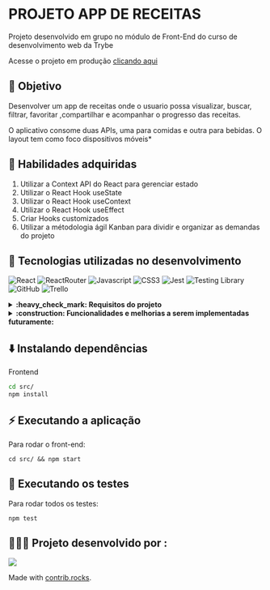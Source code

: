 # PROJETO APP DE RECEITAS

Projeto desenvolvido em grupo no módulo de Front-End do curso de desenvolvimento web da Trybe

<p>Acesse o projeto em produção <a href="https://recipes-app-pi-lake.vercel.app/" target="_blank">clicando aqui</a></p>

## 🎯 Objetivo

Desenvolver um app de receitas onde o usuario possa visualizar, buscar, filtrar, favoritar ,compartilhar e acompanhar o progresso das receitas.

O aplicativo consome duas APIs, uma para comidas e outra para bebidas.
O layout tem como foco dispositivos móveis*

## 📝 Habilidades adquiridas

  1.  Utilizar a Context API do React para gerenciar estado
  2.  Utilizar o React Hook useState
  3.  Utilizar o React Hook useContext
  4.  Utilizar o React Hook useEffect
  5.  Criar Hooks customizados
  6.  Utilizar a métodologia ágil Kanban para dividir e organizar as demandas do projeto
  
  ## :pushpin: Tecnologias utilizadas no desenvolvimento
  ![React](https://img.shields.io/badge/react-%2320232a.svg?style=for-the-badge&logo=react&logoColor=%2361DAFB)
  ![ReactRouter](https://img.shields.io/badge/React_Router-CA4245?style=for-the-badge&logo=react-router&logoColor=white)
  ![Javascript](https://img.shields.io/badge/javascript-%23323330.svg?style=for-the-badge&logo=javascript&logoColor=%23F7DF1E)
  ![CSS3](https://img.shields.io/badge/css3-%231572B6.svg?style=for-the-badge&logo=css3&logoColor=white)
  ![Jest](https://img.shields.io/badge/-jest-%23C21325?style=for-the-badge&logo=jest&logoColor=white)
  ![Testing Library](https://img.shields.io/badge/-TestingLibrary-%23E33332?style=for-the-badge&logo=testing-library&logoColor=white)
  ![GitHub](https://img.shields.io/badge/github-%23121011.svg?style=for-the-badge&logo=github&logoColor=white)
  ![Trello](https://img.shields.io/badge/Trello-%23026AA7.svg?style=for-the-badge&logo=Trello&logoColor=white)
  
<details>
  <summary><strong>:heavy_check_mark: Requisitos do projeto  </strong></summary><br />

 - [x] Desenvolva os testes unitários de maneira que a cobertura seja de, no mínimo, 90%
 - [x] Crie todos os elementos que devem respeitar os atributos descritos no protótipo para a tela de login
 - [x] Desenvolva a tela de maneira que a pessoa consiga escrever seu email no input de email e sua senha no input de senha
 - [x] Desenvolva a tela de maneira que o formulário só seja válido após um email válido e uma senha de mais de 6 caracteres serem preenchidos
 - [x] Após a submissão do formulário, salve no localStorage o e-mail da pessoa usuária na chave user
 - [x] Redirecione a pessoa usuária para a tela principal de receitas de comidas após a submissão e validação com sucesso do login
 - [x] Redirecione a pessoa usuária para a tela de perfil ao clicar no botão de perfil
 - [x] Desenvolva o botão de busca que, ao ser clicado, a barra de busca deve aparecer. O mesmo serve para escondê-la
 - [x] Implemente os elementos da barra de busca respeitando os atributos descritos no protótipo
 - [x] Implemente 3 radio buttons na barra de busca: Ingredient, Name e First letter
 - [x] Busque na API de comidas caso a pessoa esteja na página de comidas, e na API de bebidas caso esteja na de bebidas
 - [x] Redirecione para a tela de detalhes da receita caso apenas uma receita seja encontrada, com o ID da mesma na URL
 - [x] Caso a busca retorne mais de uma receita, renderize as 12 primeiras encontradas, exibindo a imagem e o nome de cada uma
 - [x] Exiba um alert caso nenhuma receita seja encontrada
 - [x] Implemente o menu inferior posicionando-o de forma fixa e contendo 2 ícones: um para comidas e outro para bebidas
 - [x] Exiba o menu inferior apenas nas telas indicadas pelo protótipo
 - [x] Redirecione a pessoa usuária para a tela correta ao clicar em cada ícone no menu inferior
 - [x] Carregue as 12 primeiras receitas de comidas ou bebidas, uma em cada card
 - [x] Implemente os botões de categoria para serem utilizados como filtro
 - [x] Implemente o filtro das receitas por meio da API ao clicar no filtro de categoria
 - [x] Implemente o filtro como um toggle, o qual se for selecionado novamente, o app deve retornar as receitas sem nenhum filtro
 - [x] Redirecione a pessoa usuária ao clicar no card para a tela de detalhes, que deve mudar a rota e conter o id da receita na URL
 - [x] Realize uma request para a API passando o id da receita que deve estar disponível nos parâmetros da URL
 - [x] Desenvolva a tela de modo que contenha uma imagem da receita, o título, a categoria em caso de comidas e se é ou não alcoólico em caso de bebidas, uma lista de ingredientes 
       seguidos pelas quantidades, instruções, um vídeo do youtube incorporado e recomendações
 - [x] Implemente as recomendações. Para receitas de comida, a recomendação deverá ser bebida, já para as receitas de bebida a recomendação deverá ser comida
 - [x] Implemente os 6 cards de recomendação, mostrando apenas 2. O scroll é horizontal, similar a um carousel
 - [x] Desenvolva um botão de nome "Start Recipe" que deve ficar fixo na parte de baixo da tela o tempo todo
 - [x] Implemente a solução de forma que, caso a receita já tenha sido feita, o botão "Start Recipe" desapareça
 - [x] Implemente a solução de modo que, caso a receita tenha sido iniciada mas não finalizada, o texto do botão deve ser "Continue Recipe"
 - [x] Redirecione a pessoa usuária caso o botão "Start Recipe" seja clicado, a rota deve mudar para a tela de receita em progresso
 - [x] Implemente um botão de compartilhar e um de favoritar a receita
 - [x] Implemente a solução de forma que, ao clicar no botão de compartilhar, o link de detalhes da receita deve ser copiado para o clipboard e uma mensagem avisando que o link foi 
       copiado deve aparecer na tela em uma tag HTML
 - [x] Salve as receitas favoritas no localStorage na chave favoriteRecipes
 - [x] Implemente o ícone do coração (favorito) de modo que: deve vir preenchido caso a receita esteja favoritada e vazio caso contrário
 - [x] Implemente a lógica no botão de favoritar. Caso seja clicado, o ícone do coração deve mudar seu estado atual, caso esteja preenchido deve mudar para vazio e vice-versa
 - [x] Desenvolva a tela de modo que contenha uma imagem da receita, o título, a categoria em caso de comidas e se é ou não alcoólico em caso de bebidas, uma lista de ingredientes com 
       suas respectivas quantidades e instruções
 - [x] Desenvolva um checkbox para cada item da lista de ingredientes
 - [x] Implemente uma lógica que ao clicar no checkbox de um ingrediente, o nome dele deve ser "riscado" da lista
 - [x] Salve o estado do progresso, que deve ser mantido caso a pessoa atualize a página ou volte para a mesma receita
 - [x] Desenvolva a lógica de favoritar e compartilhar. A lógica da tela de detalhes de uma receita se aplica aqui
 - [x] Implemente a solução de modo que o botão de finalizar receita ("Finish Recipe") só pode estar habilitado quando todos os ingredientes estiverem "checkados" (marcados)
 - [x] Redirecione a pessoa usuária após clicar no botão de finalizar receita ("Finish Recipe"), para a página de receitas feitas, cuja rota deve ser /done-recipes
 - [x] Implemente os elementos da tela de receitas feitas respeitando os atributos descritos no protótipo
 - [x] Desenvolva a tela de modo que, caso a receita do card seja uma comida, ela deve possuir: a foto da receita, nome, categoria, nacionalidade, a data em que a pessoa fez a receita, as 
       2 primeiras tags retornadas pela API e um botão de compartilhar
 - [x] Desenvolva a tela de maneira que, caso a receita do card seja uma bebida, ela deve possuir: a foto da receita, o nome, se é alcoólica, a data em que a pessoa fez a receita e um 
       botão de compartilhar
 - [x] Desenvolva a solução de modo que o botão de compartilhar deve copiar a URL da tela de detalhes da receita para o clipboard
 - [x] Implemente 2 botões que filtram as receitas por comida ou bebida e um terceiro que remove todos os filtros
 - [x] Redirecione para a tela de detalhes da receita caso seja clicado na foto ou no nome da receita
 - [x] Implemente os elementos da tela de receitas favoritas (cumulativo com os atributos em comum com a tela de receitas feitas), respeitando os atributos descritos no protótipo

 - [x] Desenvolva a tela de modo que, caso a receita do card seja uma comida, ela deve possuir: a foto da receita, nome, categoria, nacionalidade, um botão de compartilhar e um de 
        "desfavoritar"
 - [x]  Desenvolva a tela de modo que, caso a receita do card seja uma bebida, ela deve possuir: a foto da receita, nome, se é alcoólica ou não, um botão de compartilhar e um de 
        "desfavoritar"
 - [x] Desenvolva a solução de modo que o botão de compartilhar deve copiar a URL da tela de detalhes da receita para o clipboard
 - [x] Desenvolva a solução de modo que o botão de "desfavoritar" deve remover a receita da lista de receitas favoritas do localStorage e da tela
 - [x] Implemente 2 botões que filtram as receitas por comida ou bebida e um terceiro que remove todos os filtros
 - [x] Redirecione a pessoa usuária ao clicar na foto ou no nome da receita, a rota deve mudar para a tela de detalhes daquela receita
 - [x] Implemente os elementos da tela de perfil respeitando os atributos descritos no protótipo
 - [x] Implemente a solução de maneira que o e-mail da pessoa usuária deve estar visível
 - [x] Implemente 3 botões: um de nome "Done Recipes", um de nome "Favorite Recipes" e um de nome "Logout"
 - [x] Redirecione a pessoa usuária que, ao clicar no botão de "Done Recipes", a rota deve mudar para a tela de receitas feitas
 - [x] Redirecione a pessoa usuária que, ao clicar no botão de "Favorite Recipes", a rota deve mudar para a tela de receitas favoritas
 - [x] Redirecione a pessoa usuária que ao clicar no botão de "Logout", o localStorage deve ser limpo e a rota deve mudar para a tela de login

</details>

<details>
  <summary><strong>:construction: Funcionalidades e melhorias a serem implementadas futuramente: </strong></summary><br />

 - [x] Conectar com o back-End
 - [x] Opção para o usuario buscar refeicoes por categorias e nacionalidade 
 - [x] Responsividade e melhorias no CSS da pagina 
 

</details>

## ⬇️ Instalando dependências

Frontend

  ```bash
  cd src/
  npm install
  ``` 

## ⚡ Executando a aplicação

Para rodar o front-end:

  ```
  cd src/ && npm start
  ```

## 🧪 Executando os testes

Para rodar todos os testes:

  ```
  npm test
 ```
 
 
## 👩🏻‍💻  Projeto desenvolvido por :
  

<a href="https://github.com/lebarrichello/recipes-app/graphs/contributors">
  <img src="https://contrib.rocks/image?repo=lebarrichello/recipes-app" />
</a>

Made with [contrib.rocks](https://contrib.rocks).

 
